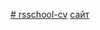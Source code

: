 [# rsschool-cv](https://Vasa3331.github.io/rsschool-cv/cv)
[сайт](https://vasa3331.github.io/rsschool-cv/)